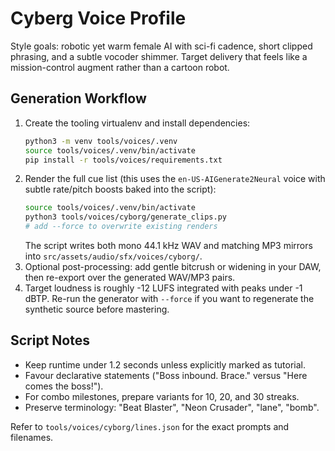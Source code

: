 # Cyberg Voice Profile

Style goals: robotic yet warm female AI with sci-fi cadence, short clipped phrasing, and a subtle vocoder shimmer. Target delivery that feels like a mission-control augment rather than a cartoon robot.

## Generation Workflow
1. Create the tooling virtualenv and install dependencies:
   ```bash
   python3 -m venv tools/voices/.venv
   source tools/voices/.venv/bin/activate
   pip install -r tools/voices/requirements.txt
   ```
2. Render the full cue list (this uses the `en-US-AIGenerate2Neural` voice with subtle rate/pitch boosts baked into the script):
   ```bash
   source tools/voices/.venv/bin/activate
   python3 tools/voices/cyborg/generate_clips.py
   # add --force to overwrite existing renders
   ```
   The script writes both mono 44.1 kHz WAV and matching MP3 mirrors into `src/assets/audio/sfx/voices/cyborg/`.
3. Optional post-processing: add gentle bitcrush or widening in your DAW, then re-export over the generated WAV/MP3 pairs.
4. Target loudness is roughly -12 LUFS integrated with peaks under -1 dBTP. Re-run the generator with `--force` if you want to regenerate the synthetic source before mastering.

## Script Notes
- Keep runtime under 1.2 seconds unless explicitly marked as tutorial.
- Favour declarative statements ("Boss inbound. Brace." versus "Here comes the boss!").
- For combo milestones, prepare variants for 10, 20, and 30 streaks.
- Preserve terminology: "Beat Blaster", "Neon Crusader", "lane", "bomb".

Refer to `tools/voices/cyborg/lines.json` for the exact prompts and filenames.
